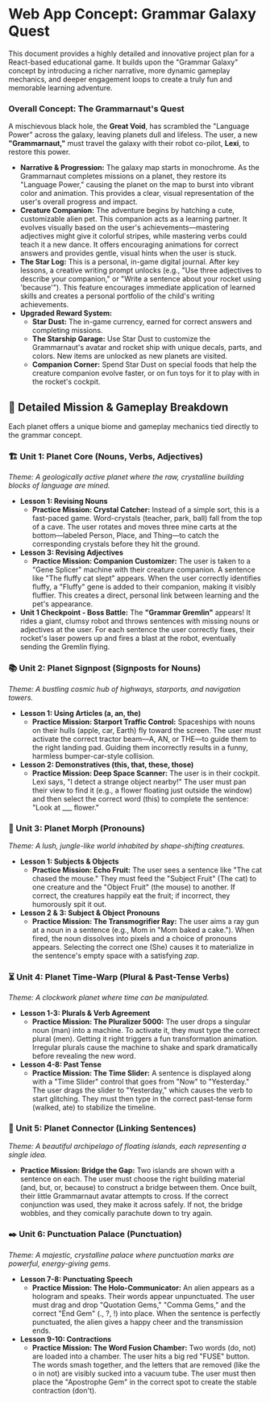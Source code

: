 # **Web App Concept: Grammar Galaxy Quest**

This document provides a highly detailed and innovative project plan for a React-based educational game. It builds upon the "Grammar Galaxy" concept by introducing a richer narrative, more dynamic gameplay mechanics, and deeper engagement loops to create a truly fun and memorable learning adventure.

### **Overall Concept: The Grammarnaut's Quest**

A mischievous black hole, the **Great Void**, has scrambled the "Language Power" across the galaxy, leaving planets dull and lifeless. The user, a new **"Grammarnaut,"** must travel the galaxy with their robot co-pilot, **Lexi**, to restore this power.

* **Narrative & Progression:** The galaxy map starts in monochrome. As the Grammarnaut completes missions on a planet, they restore its "Language Power," causing the planet on the map to burst into vibrant color and animation. This provides a clear, visual representation of the user's overall progress and impact.  
* **Creature Companion:** The adventure begins by hatching a cute, customizable alien pet. This companion acts as a learning partner. It evolves visually based on the user's achievements—mastering adjectives might give it colorful stripes, while mastering verbs could teach it a new dance. It offers encouraging animations for correct answers and provides gentle, visual hints when the user is stuck.  
* **The Star Log:** This is a personal, in-game digital journal. After key lessons, a creative writing prompt unlocks (e.g., "Use three adjectives to describe your companion," or "Write a sentence about your rocket using 'because'"). This feature encourages immediate application of learned skills and creates a personal portfolio of the child's writing achievements.  
* **Upgraded Reward System:**  
  * **Star Dust:** The in-game currency, earned for correct answers and completing missions.  
  * **The Starship Garage:** Use Star Dust to customize the Grammarnaut's avatar and rocket ship with unique decals, parts, and colors. New items are unlocked as new planets are visited.  
  * **Companion Corner:** Spend Star Dust on special foods that help the creature companion evolve faster, or on fun toys for it to play with in the rocket's cockpit.

## **📖 Detailed Mission & Gameplay Breakdown**

Each planet offers a unique biome and gameplay mechanics tied directly to the grammar concept.

### **🏗️ Unit 1: Planet Core (Nouns, Verbs, Adjectives)**

*Theme: A geologically active planet where the raw, crystalline building blocks of language are mined.*

* **Lesson 1: Revising Nouns**  
  * **Practice Mission: Crystal Catcher:** Instead of a simple sort, this is a fast-paced game. Word-crystals (teacher, park, ball) fall from the top of a cave. The user rotates and moves three mine carts at the bottom—labeled Person, Place, and Thing—to catch the corresponding crystals before they hit the ground.  
* **Lesson 3: Revising Adjectives**  
  * **Practice Mission: Companion Customizer:** The user is taken to a "Gene Splicer" machine with their creature companion. A sentence like "The fluffy cat slept" appears. When the user correctly identifies fluffy, a "Fluffy" gene is added to their companion, making it visibly fluffier. This creates a direct, personal link between learning and the pet's appearance.  
* **Unit 1 Checkpoint \- Boss Battle:** The **"Grammar Gremlin"** appears\! It rides a giant, clumsy robot and throws sentences with missing nouns or adjectives at the user. For each sentence the user correctly fixes, their rocket's laser powers up and fires a blast at the robot, eventually sending the Gremlin flying.

### **📚 Unit 2: Planet Signpost (Signposts for Nouns)**

*Theme: A bustling cosmic hub of highways, starports, and navigation towers.*

* **Lesson 1: Using Articles (a, an, the)**  
  * **Practice Mission: Starport Traffic Control:** Spaceships with nouns on their hulls (apple, car, Earth) fly toward the screen. The user must activate the correct tractor beam—A, AN, or THE—to guide them to the right landing pad. Guiding them incorrectly results in a funny, harmless bumper-car-style collision.  
* **Lesson 2: Demonstratives (this, that, these, those)**  
  * **Practice Mission: Deep Space Scanner:** The user is in their cockpit. Lexi says, "I detect a strange object nearby\!" The user must pan their view to find it (e.g., a flower floating just outside the window) and then select the correct word (this) to complete the sentence: "Look at \_\_\_ flower."

### **👤 Unit 3: Planet Morph (Pronouns)**

*Theme: A lush, jungle-like world inhabited by shape-shifting creatures.*

* **Lesson 1: Subjects & Objects**  
  * **Practice Mission: Echo Fruit:** The user sees a sentence like "The cat chased the mouse." They must feed the "Subject Fruit" (The cat) to one creature and the "Object Fruit" (the mouse) to another. If correct, the creatures happily eat the fruit; if incorrect, they humorously spit it out.  
* **Lesson 2 & 3: Subject & Object Pronouns**  
  * **Practice Mission: The Transmogrifier Ray:** The user aims a ray gun at a noun in a sentence (e.g., Mom in "Mom baked a cake."). When fired, the noun dissolves into pixels and a choice of pronouns appears. Selecting the correct one (She) causes it to materialize in the sentence's empty space with a satisfying *zap*.

### **⏳ Unit 4: Planet Time-Warp (Plural & Past-Tense Verbs)**

*Theme: A clockwork planet where time can be manipulated.*

* **Lesson 1-3: Plurals & Verb Agreement**  
  * **Practice Mission: The Pluralizer 5000:** The user drops a singular noun (man) into a machine. To activate it, they must type the correct plural (men). Getting it right triggers a fun transformation animation. Irregular plurals cause the machine to shake and spark dramatically before revealing the new word.  
* **Lesson 4-8: Past Tense**  
  * **Practice Mission: The Time Slider:** A sentence is displayed along with a "Time Slider" control that goes from "Now" to "Yesterday." The user drags the slider to "Yesterday," which causes the verb to start glitching. They must then type in the correct past-tense form (walked, ate) to stabilize the timeline.

### **🔗 Unit 5: Planet Connector (Linking Sentences)**

*Theme: A beautiful archipelago of floating islands, each representing a single idea.*

* **Practice Mission: Bridge the Gap:** Two islands are shown with a sentence on each. The user must choose the right building material (and, but, or, because) to construct a bridge between them. Once built, their little Grammarnaut avatar attempts to cross. If the correct conjunction was used, they make it across safely. If not, the bridge wobbles, and they comically parachute down to try again.

### **✒️ Unit 6: Punctuation Palace (Punctuation)**

*Theme: A majestic, crystalline palace where punctuation marks are powerful, energy-giving gems.*

* **Lesson 7-8: Punctuating Speech**  
  * **Practice Mission: The Holo-Communicator:** An alien appears as a hologram and speaks. Their words appear unpunctuated. The user must drag and drop "Quotation Gems," "Comma Gems," and the correct "End Gem" (., ?, \!) into place. When the sentence is perfectly punctuated, the alien gives a happy cheer and the transmission ends.  
* **Lesson 9-10: Contractions**  
  * **Practice Mission: The Word Fusion Chamber:** Two words (do, not) are loaded into a chamber. The user hits a big red "FUSE" button. The words smash together, and the letters that are removed (like the o in not) are visibly sucked into a vacuum tube. The user must then place the "Apostrophe Gem" in the correct spot to create the stable contraction (don't).
